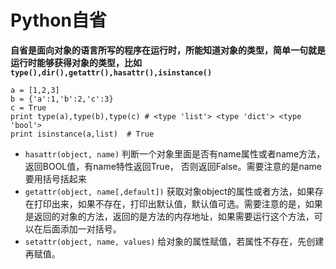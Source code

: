 # Python自省
**自省是面向对象的语言所写的程序在运行时，所能知道对象的类型，简单一句就是运行时能够获得对象的类型，比如`type(),dir(),getattr(),hasattr(),isinstance()`**

```
a = [1,2,3]
b = {'a':1,'b':2,'c':3}
c = True
print type(a),type(b),type(c) # <type 'list'> <type 'dict'> <type 'bool'>
print isinstance(a,list)  # True
```

- `hasattr(object, name)`
判断一个对象里面是否有name属性或者name方法，返回BOOL值，有name特性返回True， 否则返回False。需要注意的是name要用括号括起来
- `getattr(object, name[,default])`
获取对象object的属性或者方法，如果存在打印出来，如果不存在，打印出默认值，默认值可选。需要注意的是，如果是返回的对象的方法，返回的是方法的内存地址，如果需要运行这个方法，可以在后面添加一对括号。
- `setattr(object, name, values)`
给对象的属性赋值，若属性不存在，先创建再赋值。